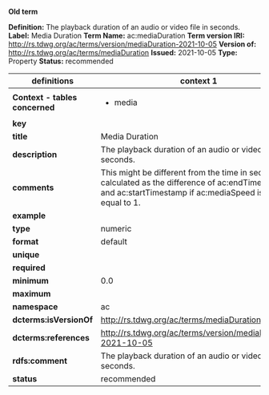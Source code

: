 **Old term**

**Definition:** The playback duration of an audio or video file in seconds.
**Label:** Media Duration
**Term Name:** ac:mediaDuration
**Term version IRI:** http://rs.tdwg.org/ac/terms/version/mediaDuration-2021-10-05
**Version of:** http://rs.tdwg.org/ac/terms/mediaDuration
**Issued:** 2021-10-05
**Type:** Property
**Status:** recommended


| definitions | context 1 |
|-|-|
| **Context - tables concerned** | <ul><li>media</li></ul> |
| **key** |  |
| **title** | Media Duration |
| **description** | The playback duration of an audio or video file in seconds. |
| **comments** | This might be different from the time in seconds calculated as the difference of ac:endTimestamp and ac:startTimestamp if ac:mediaSpeed is not equal to 1. |
| **example** |  |
| **type** | numeric |
| **format** | default |
| **unique** |  |
| **required** |  |
| **minimum** | 0.0 |
| **maximum** |  |
| **namespace** | ac |
| **dcterms:isVersionOf** | http://rs.tdwg.org/ac/terms/mediaDuration |
| **dcterms:references** | http://rs.tdwg.org/ac/terms/version/mediaDuration-2021-10-05 |
| **rdfs:comment** | The playback duration of an audio or video file in seconds. |
| **status** | recommended |
